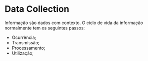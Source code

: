 # Data Collection

Informação são dados com contexto. O ciclo de vida da informação normalmente tem os seguintes passos:
- Ocurrência;
- Transmissão;
- Processamento;
- Utilização;


